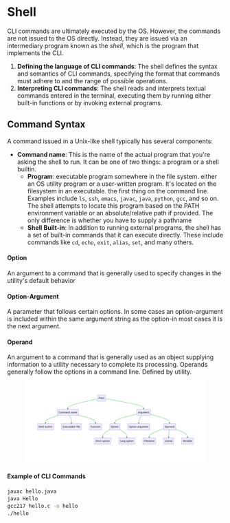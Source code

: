 # Shell

CLI commands are ultimately executed by the OS. However, the commands are not issued to the OS directly. Instead, they are issued via an intermediary program known as the _shell_, which is the program that implements the CLI.&#x20;

1. **Defining the language of CLI commands**: The shell defines the syntax and semantics of CLI commands, specifying the format that commands must adhere to and the range of possible operations.
2. **Interpreting CLI commands**: The shell reads and interprets textual commands entered in the terminal, executing them by running either built-in functions or by invoking external programs.

## Command Syntax

A command issued in a Unix-like shell typically has several components:

* **Command name**: This is the name of the actual program that you're asking the shell to run. It can be one of two things: a program or a shell builtin.&#x20;
  * **Program**: executable program somewhere in the file system. either an OS utility program or a user-written program. It's located on the filesystem in an executable.  the first thing on the command line. Examples include `ls`, `ssh`, `emacs`, `javac`, `java`, `python`, `gcc`, and so on. The shell attempts to locate this program based on the PATH environment variable or an absolute/relative path if provided. The only difference is whether you have to supply a pathname
  * **Shell Built-in**: In addition to running external programs, the shell has a set of built-in commands that it can execute directly. These include commands like `cd`, `echo`, `exit`, `alias`, `set`, and many others.

#### Option

An argument to a command that is generally used to specify changes in the utility's default behavior

#### Option-Argument

A parameter that follows certain options. In some cases an option-argument is included within the same argument string as the option-in most cases it is the next argument.

#### Operand

An argument to a command that is generally used as an object supplying information to a utility necessary to complete its processing. Operands generally follow the options in a command line. Defined by utility.&#x20;



<figure><img src="../.gitbook/assets/Screenshot 2023-05-19 at 3.47.43 PM.png" alt="" width="563"><figcaption></figcaption></figure>

#### Example of CLI Commands

```bash
javac hello.java
java Hello
gcc217 hello.c -o hello
./hello
```



